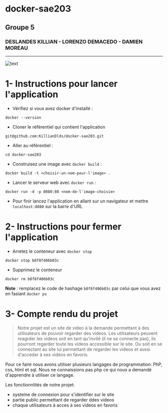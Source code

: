 # docker-sae203
## Groupe 5
### DESLANDES KILLIAN - LORENZO DEMACEDO - DAMIEN MOREAU
------------------------------------------------------
![text](gh-pages/VitozStudio.svg)
# 1- Instructions pour lancer l'application

- Vérifiez si vous avez docker d'installé :

```shell
docker --version
```

- Cloner le référentiel qui contient l'application

```shell
git@github.com:KillianDlds/docker-sae203.git
```

- Aller au référentiel :

```shell
cd docker-sae203
```

- Construisez une image avec ```docker build``` : 

```shell
docker build -t <choisir-un-nom-pour-l'image> .
```

- Lancer le serveur web avec ```docker run``` :

```shell
docker run -d -p 8080:80 <nom-de-l'image-choisie>
```

- Pour finir lancez l'application en allant sur un navigateur et mettre ```localhost:8080``` sur la barre d'URL

# 2- Instructions pour fermer l'application

- Arretez le conteneur avec ```docker stop```

```shell
docker stop b8f8f406b03c
```

- Supprimez le conteneur 

```shell
docker rm b8f8f406b03c
```

**Note** : remplacez le code de hashage ```b8f8f406b03c``` par celui que vous avez en fasiant ```docker ps```


# 3- Compte rendu du projet 

> Notre projet est un site de video à la demande permettant à des utilisateurs de pouvoir regarder des videos. Les utilisateurs peuvent reagrder les videos soit en tant qu'invité (il ne se connecte pas), ils pourront regarder toute les videos accessible sur le site. Ou soit en se connectant au site lui permettant de regarder les videos et aussi d'acceder à ses videos en favoris.

Pour ce faire nous avons utiliser plusieurs langages de programmation: PhP, css, html et sql.
Nous ne connaissions pas php ce qui nous a demandé d'apprendre à utiliser ce langage.

Les fonctionnlités de notre projet:
- systeme de connexion pour s'identifier sur le site
- partie public permettant de regarder ddes videos
- chaque utilisateurs à acces à ses videos en favoris 
